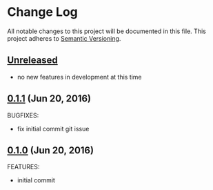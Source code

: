# Change Log
All notable changes to this project will be documented in this file.
This project adheres to [Semantic Versioning](http://semver.org/).

## [Unreleased](unreleased)

- no new features in development at this time

## [0.1.1](https://github.com/audio4ears/jupyterhub-chef/compare/v0.1.0...v0.1.1) (Jun 20, 2016)

BUGFIXES:

- fix initial commit git issue

## [0.1.0](https://github.com/audio4ears/jupyterhub-chef/compare/v0.1.0...v0.1.0) (Jun 20, 2016)

FEATURES:

- initial commit
